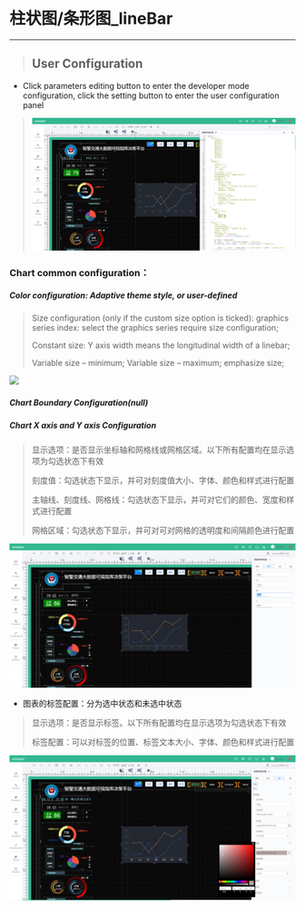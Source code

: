 # 柱状图/条形图\_lineBar

---

> ## User Configuration

* Click parameters editing button to enter the developer mode configuration, click the setting button to enter the user configuration panel

> ![](/assets/lineBar01.png)

### Chart common configuration：

##### Color configuration: Adaptive theme style, or user-defined

> Size configuration \(only if the custom size option is ticked\): graphics series index: select the graphics series require size configuration;
>
> Constant size: Y axis width means the longitudinal width of a linebar;
>
> Variable size – minimum; Variable size – maximum; emphasize size;

![](/assets/lineBar02.jpg)

##### Chart Boundary Configuration\(null\)

##### 

##### Chart X axis and Y axis Configuration



> 显示选项：是否显示坐标轴和网格线或网格区域。以下所有配置均在显示选项为勾选状态下有效
>
> 刻度值：勾选状态下显示，并可对刻度值大小、字体、颜色和样式进行配置
>
> 主轴线、刻度线、网格线：勾选状态下显示，并可对它们的颜色、宽度和样式进行配置
>
> 网格区域：勾选状态下显示，并可对可对网格的透明度和间隔颜色进行配置

![](/assets/lineBar03.png)

* 图表的标签配置：分为选中状态和未选中状态

> 显示选项：是否显示标签。以下所有配置均在显示选项为勾选状态下有效
>
> 标签配置：可以对标签的位置、标签文本大小、字体、颜色和样式进行配置

![](/assets/lineBar04.png)

